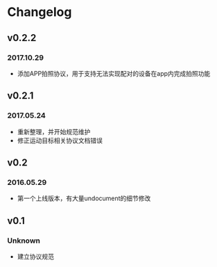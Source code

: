 # Changelog

## v0.2.2

### 2017.10.29

- 添加APP拍照协议，用于支持无法实现配对的设备在app内完成拍照功能

## v0.2.1

### 2017.05.24
- 重新整理，并开始规范维护
- 修正运动目标相关协议文档错误

## v0.2
### 2016.05.29
- 第一个上线版本，有大量undocument的细节修改

## v0.1
### Unknown
- 建立协议规范

